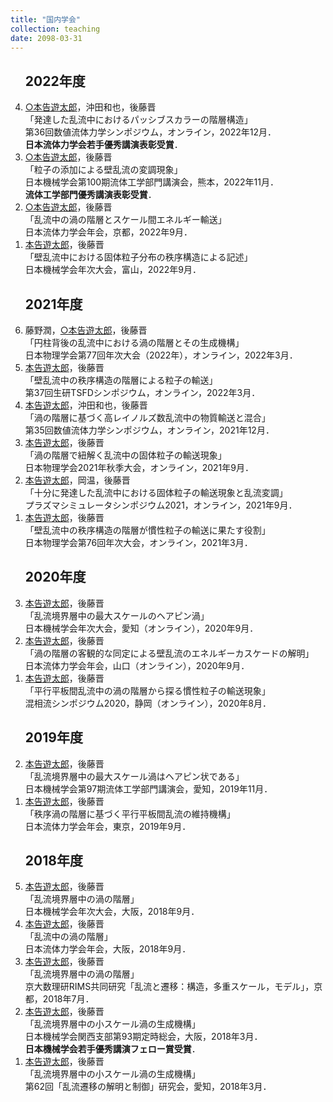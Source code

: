 ```yaml
---
title: "国内学会"
collection: teaching
date: 2098-03-31
---
```

<ul style="list-style-type:circle">
</ul>
<ol reversed>
<h2>
2022年度
</h2>
<li>
<u>○本告遊太郎</u>，沖田和也，後藤晋 <br>
「発達した乱流中におけるパッシブスカラーの階層構造」 <br>
第36回数値流体力学シンポジウム，オンライン，2022年12月． <br>
<b>日本流体力学会若手優秀講演表彰受賞</b>．
</li>
<li>
<u>○本告遊太郎</u>，後藤晋 <br>
「粒子の添加による壁乱流の変調現象」 <br>
日本機械学会第100期流体工学部門講演会，熊本，2022年11月． <br>
<b>流体工学部門優秀講演表彰受賞</b>．
</li>
<li>
<u>○本告遊太郎</u>，後藤晋 <br>
「乱流中の渦の階層とスケール間エネルギー輸送」 <br>
日本流体力学会年会，京都，2022年9月．
</li>
<li>
<u>本告遊太郎</u>，後藤晋 <br>
「壁乱流中における固体粒子分布の秩序構造による記述」 <br>
日本機械学会年次大会，富山，2022年9月．
</li>
</ol>
<ol reversed>
<h2>
2021年度
</h2>
<li>
藤野潤，<u>○本告遊太郎</u>，後藤晋 <br>
「円柱背後の乱流中における渦の階層とその生成機構」 <br>
日本物理学会第77回年次大会（2022年），オンライン，2022年3月．
</li>
<!--
<li>
安房井英人，<u>本告遊太郎</u>，後藤晋 <br>
「非球形粒子の乱流輸送現象の解明へ向けた直接数値シミュレーション」 <br>
日本機械学会 関西支部 2021年度関西学生会卒業研究発表講演会，オンライン，2022年3月．
</li>
<li>
江田駿介，藤嶋歩里，中谷謙介，<u>本告遊太郎</u>，後藤晋 <br>
「強化学習による流れの能動制御の実験と数値シミュレーション」 <br>
日本機械学会 関西支部 2021年度関西学生会卒業研究発表講演会，オンライン，2022年3月．
</li>
<li>
増田颯人，小井手祐介，<u>本告遊太郎</u>，後藤晋 <br>
「高分子溶液のレオロジー特性の解明に向けた２つの異なるスケールの連成シミュレーション」 <br>
日本機械学会 関西支部 2021年度関西学生会卒業研究発表講演会，オンライン，2022年3月．
</li>
<li>
村端秀基，<u>本告遊太郎</u>，後藤晋 <br>
「イルカの背びれ周りの流れの解明に向けた数値シミュレーション」 <br>
日本機械学会 関西支部 2021年度関西学生会卒業研究発表講演会，オンライン，2022年3月．
</li>
<li>
森脇渉太，<u>本告遊太郎</u>，後藤晋 <br>
「リザバーコンピューティングを用いた壁乱流の秩序構造の推定」 <br>
日本機械学会 関西支部 2021年度関西学生会卒業研究発表講演会，オンライン，2022年3月．
</li>
-->
<li>
<u>本告遊太郎</u>，後藤晋 <br>
「壁乱流中の秩序構造の階層による粒子の輸送」 <br>
第37回生研TSFDシンポジウム，オンライン，2022年3月．
</li>
<li>
<u>本告遊太郎</u>，沖田和也，後藤晋 <br>
「渦の階層に基づく高レイノルズ数乱流中の物質輸送と混合」 <br>
第35回数値流体力学シンポジウム，オンライン，2021年12月．
</li>
<!--
<li>
渡邊大記，藤野潤，<u>本告遊太郎</u>，後藤晋 <br>
「自由表面近傍に配置された円柱後流の直接数値シミュレーション」 <br>
第35回数値流体力学シンポジウム，オンライン，2021年12月．
</li>
<li>
藤野潤， <u>本告遊太郎</u>，後藤晋 <br>
「渦伸長に基づいた円柱背後の乱流の維持機構」 <br>
第35回数値流体力学シンポジウム，オンライン，2021年12月．
</li>
<li>
犬伏正信，中谷謙介，<u>本告遊太郎</u>，後藤晋 <br>
「機械学習を用いた2次元角柱後流の乱流場推定」 <br>
第64回自動制御連合講演会，オンライン，2021年11月．
</li>
<li>
中谷謙介，犬伏正信，<u>本告遊太郎</u>，後藤晋 <br>
「機械学習を用いた時系列データからの乱流場推定」 <br>
日本流体力学会年会，オンライン，2021年9月．
</li>
<li>
-->
<li>
<u>本告遊太郎</u>，後藤晋 <br>
「渦の階層で紐解く乱流中の固体粒子の輸送現象」 <br>
日本物理学会2021年秋季大会，オンライン，2021年9月．
</li>
<li>
<u>本告遊太郎</u>，岡温，後藤晋 <br>
「十分に発達した乱流中における固体粒子の輸送現象と乱流変調」 <br>
プラズマシミュレータシンポジウム2021，オンライン，2021年9月．
</li>
<li>
<u>本告遊太郎</u>，後藤晋 <br>
「壁乱流中の秩序構造の階層が慣性粒子の輸送に果たす役割」 <br>
日本物理学会第76回年次大会，オンライン，2021年3月．
</li>
</ol>
<ol reversed>
<h2>
2020年度
</h2>
<li>
<u>本告遊太郎</u>，後藤晋 <br>
「乱流境界層中の最大スケールのヘアピン渦」 <br>
日本機械学会年次大会，愛知（オンライン），2020年9月．
</li>
<li>
<u>本告遊太郎</u>，後藤晋 <br>
「渦の階層の客観的な同定による壁乱流のエネルギーカスケードの解明」 <br>
日本流体力学会年会，山口（オンライン），2020年9月．
</li>
<li>
<u>本告遊太郎</u>，後藤晋 <br>
「平行平板間乱流中の渦の階層から探る慣性粒子の輸送現象」 <br>
混相流シンポジウム2020，静岡（オンライン），2020年8月．
</li>
</ol>
<ol reversed>
<h2>
2019年度
</h2>
<li>
<u>本告遊太郎</u>，後藤晋 <br>
「乱流境界層中の最大スケール渦はヘアピン状である」 <br>
日本機械学会第97期流体工学部門講演会，愛知，2019年11月．
</li>
<li>
<u>本告遊太郎</u>，後藤晋 <br>
「秩序渦の階層に基づく平行平板間乱流の維持機構」 <br>
日本流体力学会年会，東京，2019年9月．
</li>
<!--
<li>
後藤晋，岡温，<u>本告遊太郎</u> <br>
「乱流中の渦の階層が輸送現象に果たす役割」 <br>
日本機械学会年次大会，秋田，2019年9月．
</li>
-->
</ol>
<ol reversed>
<h2>
2018年度
</h2>
<li>
<u>本告遊太郎</u>，後藤晋 <br>
「乱流境界層中の渦の階層」 <br>
日本機械学会年次大会，大阪，2018年9月．
</li>
<li>
<u>本告遊太郎</u>，後藤晋 <br>
「乱流中の渦の階層」 <br>
日本流体力学会年会，大阪，2018年9月．
</li>
<li>
<u>本告遊太郎</u>，後藤晋 <br>
「乱流境界層中の渦の階層」 <br>
京大数理研RIMS共同研究「乱流と遷移：構造，多重スケール，モデル」，京都，2018年7月．
</li>
<!--
<li>
黄智權，<u>本告遊太郎</u>，後藤晋 <br>
「平行平板間乱流中の粒子のクラスタリング」 <br>
日本機械学会関西支部第93期定時総会講演会，大阪，2018年3月．
</li>
-->
<li>
<u>本告遊太郎</u>，後藤晋 <br>
「乱流境界層中の小スケール渦の生成機構」 <br>
日本機械学会関西支部第93期定時総会，大阪，2018年3月．<br>
<b>日本機械学会若手優秀講演フェロー賞受賞</b>．
</li>
<li>
<u>本告遊太郎</u>，後藤晋 <br>
「乱流境界層中の小スケール渦の生成機構」 <br>
第62回「乱流遷移の解明と制御」研究会，愛知，2018年3月．
</li>
</ol>
